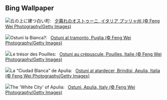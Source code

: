 ## Bing Wallpaper
![](https://www.bing.com/th?id=OHR.ItalyOstuni_JA-JP1339145959_UHD.jpg&w=1000)丘の上に建つ白い町:&nbsp;&ensp;[夕暮れのオストゥーニ, イタリア プッリャ州 (© Feng Wei Photography/Getty Images)](https://www.bing.com/th?id=OHR.ItalyOstuni_JA-JP1339145959_UHD.jpg)
<br><br/>
![](https://www.bing.com/th?id=OHR.ItalyOstuni_IT-IT5728384591_UHD.jpg&w=1000)Ostuni la Bianca?:&nbsp;&ensp;[Ostuni al tramonto, Puglia (© Feng Wei Photography/Getty Images)](https://www.bing.com/th?id=OHR.ItalyOstuni_IT-IT5728384591_UHD.jpg)
<br><br/>
![](https://www.bing.com/th?id=OHR.ItalyOstuni_FR-FR7585525322_UHD.jpg&w=1000)Le trésor des Pouilles:&nbsp;&ensp;[Ostuni au crépuscule, Pouilles, Italie (© Feng Wei Photography/Getty Images)](https://www.bing.com/th?id=OHR.ItalyOstuni_FR-FR7585525322_UHD.jpg)
<br><br/>
![](https://www.bing.com/th?id=OHR.ItalyOstuni_ES-ES6756528922_UHD.jpg&w=1000)La “Ciudad Blanca” de Apulia:&nbsp;&ensp;[Ostuni al atardecer, Brindisi, Apulia, Italia (© Feng Wei Photography/Getty Images)](https://www.bing.com/th?id=OHR.ItalyOstuni_ES-ES6756528922_UHD.jpg)
<br><br/>
![](https://www.bing.com/th?id=OHR.ItalyOstuni_EN-GB1857300472_UHD.jpg&w=1000)The 'White City' of Apulia:&nbsp;&ensp;[Ostuni, Apulia, Italy (© Feng Wei Photography/Getty Images)](https://www.bing.com/th?id=OHR.ItalyOstuni_EN-GB1857300472_UHD.jpg)
<br><br/>
